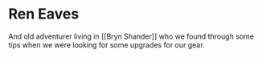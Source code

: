 # Ren Eaves

And old adventurer living in [[Bryn Shander]] who we found through some tips when we were looking for some upgrades for our gear.